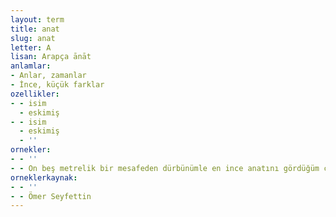 ```yaml
---
layout: term
title: anat
slug: anat
letter: A
lisan: Arapça ānāt
anlamlar:
- Anlar, zamanlar
- İnce, küçük farklar
ozellikler:
- - isim
  - eskimiş
- - isim
  - eskimiş
  - ''
ornekler:
- - ''
- - On beş metrelik bir mesafeden dürbünümle en ince anatını gördüğüm canlı bir heykel, ruhumda bedii kıyametler kopardı.
orneklerkaynak:
- - ''
- - Ömer Seyfettin
---
```

